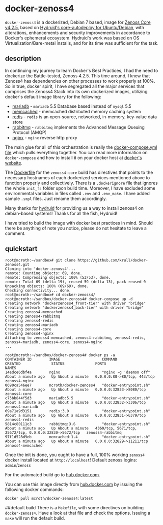# docker-zenoss4
`docker-zenoss4` is a dockerized, Debian 7 based, image for [Zenoss Core v4.2.5](http://wiki.zenoss.org/Install_Zenoss#Zenoss_Core_4.2.5), based on [Hydruid's core-autodeploy for Ubuntu/Debian](https://github.com/hydruid/zenoss/), with alterations, enhancements and security improvements in accordance to Docker's ephemeral ecosystem. Hydruid's work was based on OS Virtualization/Bare-metal installs, and for its time was sufficient for the task.

## description
In continuing my journey to learn Docker's Best Practices, I had the need to dockerize the Battle-tested, Zenoss 4.2.5. This time around, I knew that Zenoss4 has dependencies on other processes to work properly at 100%. So in true, docker spirit, I have segregated all the major services that comprises the Zenoss4 Stack into its own dockerized images, utilizing docker's default image library for the following:

* [mariadb](https://hub.docker.com/_/mariadb/) - `mariadb` 5.5 Database based instead of `mysql` 5.5
* [memcached](https://hub.docker.com/_/memcached/) - memcached distributed memory caching system 
* [redis](https://hub.docker.com/_/redis/) - `redis` is an open-source, networked, in-memory, key-value data store
* [rabbitmq](https://hub.docker.com/_/rabbitmq/) - `rabbitmq` implements the Advanced Message Queuing Protocol (AMQP)
* [nginx](https://hub.docker.com/_/nginx/) - `nginx` reverse http proxy 

The main glue for all of this orchestration is really the [docker-compose.yml file](https://github.com/krull/docker-zenoss4/blob/master/docker-compose.yml) which pulls everything together. You can read more information on `docker-compose` and how to install it on your docker host at [docker's website](https://docs.docker.com/compose/).

The [Dockerfile](https://github.com/krull/docker-zenoss4/blob/master/Dockerfile) for the `zenoss4-core` build has directives that points to the necessary hostnames of each dockerized services mentioned above to function properly and collectively. There is a `.dockerignore` file that ignores the whole `init_fs` folder upon build time. Moreover, I have excluded some environmental variables in files called `.env` and `.env_make`. I have added sample `.smpl` files. Just rename them accordingly.

Many thanks for [hydruid](https://github.com/hydruid/zenoss/) for providing us a way to install zenoss4 on debian-based systems! Thanks for all the fish, Hydruid!

I have tried to build the image with docker best practices in mind. Should there be anything of note you notice, please do not hesitate to leave a comment.

## quickstart 
```
root@mcroth:~/sandbox# git clone https://github.com/krull/docker-zenoss4.git
Cloning into 'docker-zenoss4'...
remote: Counting objects: 69, done.
remote: Compressing objects: 100% (53/53), done.
remote: Total 69 (delta 19), reused 59 (delta 13), pack-reused 0
Unpacking objects: 100% (69/69), done.
Checking connectivity... done.
root@mcroth:~/sandbox# cd docker-zenoss4/
root@mcroth:~/sandbox/docker-zenoss4# docker-compose up -d
Creating network "dockerzenoss4_front-tier" with driver "bridge"
Creating network "dockerzenoss4_back-tier" with driver "bridge"
Creating zenoss4-memcached
Creating zenoss4-rabbitmq
Creating zenoss4-redis
Creating zenoss4-mariadb
Creating zenoss4-core
Creating zenoss4-nginx
Attaching to zenoss4-memcached, zenoss4-rabbitmq, zenoss4-redis, zenoss4-mariadb, zenoss4-core, zenoss4-nginx
...

root@mcroth:~/sandbox/docker-zenoss4# docker ps -a
CONTAINER ID        IMAGE                   COMMAND                  CREATED              STATUS              PORTS                                                    NAMES
14edce6dbf4a        nginx                   "nginx -g 'daemon off"   About a minute ago   Up About a minute   0.0.0.0:80->80/tcp, 443/tcp                              zenoss4-nginx
0690ca546ee7        mcroth/docker-zenoss4   "docker-entrypoint.sh"   About a minute ago   Up About a minute   0.0.0.0:32833->8080/tcp                                  zenoss4-core
c75bb844f5d3        mariadb:5.5             "docker-entrypoint.sh"   About a minute ago   Up About a minute   0.0.0.0:32832->3306/tcp                                  zenoss4-mariadb
69a71a9d3151        redis:3.0               "docker-entrypoint.sh"   About a minute ago   Up About a minute   0.0.0.0:32831->6379/tcp                                  zenoss4-redis
5814c80111c3        rabbitmq:3.6            "docker-entrypoint.sh"   About a minute ago   Up About a minute   4369/tcp, 5671/tcp, 25672/tcp, 0.0.0.0:32830->5672/tcp   zenoss4-rabbitmq
97f1d528d9eb        memcached:1.4           "docker-entrypoint.sh"   About a minute ago   Up About a minute   0.0.0.0:32829->11211/tcp                                 zenoss4-memcached
```

Once the init is done, you ought to have a full, 100% working `zenoss4` docker install located at `http://localhost`! Default zenoss logins: `admin`/`zenoss`

For the automated build go to [hub.docker.com](https://hub.docker.com/r/mcroth/docker-zenoss4/).

You can use this image directly from [hub.docker.com](https://hub.docker.com/r/mcroth/docker-zenoss4/) by issuing the following docker commands:
```
docker pull mcroth/docker-zenoss4:latest
```

##default build
There is a `Makefile`, with some directives on building `docker-zenoss4`. Have a look at that file and check the options. Issuing a `make` will run the default build.


